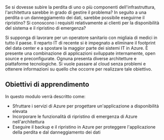 Se si dovesse subire la perdita di uno o più componenti dell'infrastruttura, l'architettura sarebbe in grado di gestire il problema? In seguito a una perdita o un danneggiamento dei dati, sarebbe possibile eseguirne il ripristino? Si conoscono i requisiti relativamente ai clienti per la disponibilità del sistema e il ripristino di emergenza? 

Si supponga di lavorare per un operatore sanitario con migliaia di medici in tutto il paese. Il reparto IT di recente si è impegnato a eliminare il footprint del data center e a spostare la maggior parte dei sistemi IT in Azure. È presente una combinazione di applicazioni sviluppate internamente, open source e preconfigurate. Ognuna presenta diverse architetture e piattaforme tecnologiche. Si vuole passare al cloud senza problemi e ottenere informazioni su quello che occorre per realizzare tale obiettivo.  

## <a name="learning-objectives"></a>Obiettivi di apprendimento

In questo modulo verrà descritto come:
- Sfruttare i servizi di Azure per progettare un'applicazione a disponibilità elevata
- Incorporare le funzionalità di ripristino di emergenza di Azure nell'architettura
- Eseguire il backup e il ripristino in Azure per proteggere l'applicazione della perdita e dal danneggiamento dei dati

